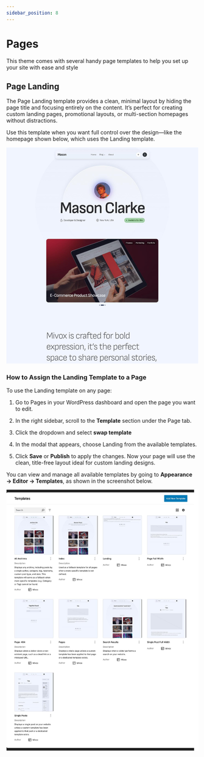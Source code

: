 ```yaml
---
sidebar_position: 8
---
```

# Pages
This theme comes with several handy page templates to help you set up your site with ease and style

## Page Landing
The Page Landing template provides a clean, minimal layout by hiding the page title and focusing entirely on the content. It’s perfect for creating custom landing pages, promotional layouts, or multi-section homepages without distractions.

Use this template when you want full control over the design—like the homepage shown below, which uses the Landing template.

![page landing](/img/mivox/homepage.jpg)

### How to Assign the Landing Template to a Page
To use the Landing template on any page:

1. Go to Pages in your WordPress dashboard and open the page you want to edit.

2. In the right sidebar, scroll to the **Template** section under the Page tab.

3. Click the dropdown and select **swap template**
4. In the modal that appears, choose Landing from the available templates.

5. Click **Save** or **Publish** to apply the changes.
Now your page will use the clean, title-free layout ideal for custom landing designs.

You can view and manage all available templates by going to **Appearance → Editor → Templates**, as shown in the screenshot below.


![templates](/img/mivox/templates.jpg)